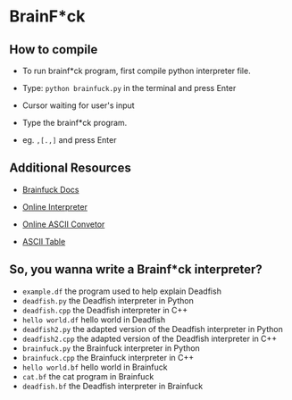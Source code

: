 # BrainF\*ck

## How to compile

- To run brainf\*ck program, first compile python interpreter file.

- Type: `python brainfuck.py` in the terminal and press Enter

- Cursor waiting for user's input

- Type the brainf\*ck program.

- eg. `,[.,]` and press Enter

## Additional Resources

- [Brainfuck Docs](https://esolangs.org/wiki/Brainfuck)

- [Online Interpreter](https://www.tutorialspoint.com/execute_brainfk_online.php)

- [Online ASCII Convetor](http://www.unit-conversion.info/texttools/ascii/)

- [ASCII Table](https://www.asciitable.com/)

## So, you wanna write a Brainf\*ck interpreter?

- `example.df` the program used to help explain Deadfish
- `deadfish.py` the Deadfish interpreter in Python
- `deadfish.cpp` the Deadfish interpreter in C++
- `hello world.df` hello world in Deadfish
- `deadfish2.py` the adapted version of the Deadfish interpreter in Python
- `deadfish2.cpp` the adapted version of the Deadfish interpreter in C++
- `brainfuck.py` the Brainfuck interpreter in Python
- `brainfuck.cpp` the Brainfuck interpreter in C++
- `hello world.bf` hello world in Brainfuck
- `cat.bf` the cat program in Brainfuck
- `deadfish.bf` the Deadfish interpreter in Brainfuck
